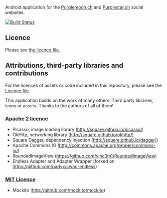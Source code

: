 Android application for the [Purplemoon.ch](https://www.purplemoon.ch) and
[Purplestar.ch](https://www.purplestar.ch) social websites.

[![Build Status](https://travis-ci.org/padyx/purplemoon-android.svg?branch=master)](https://travis-ci.org/padyx/purplemoon-android)

## Licence

Please see [the licence file](LICENCE.md).

## Attributions, third-party libraries and contributions
For the licences of assets or code included in this repository, please see the [Licence file](Licence.md).

This application builds on the work of many others: Third party libraries, icons or assets.
Thanks to the authors of all of them!

### [Apache 2 licence](http://www.apache.org/licenses/LICENSE-2.0)

* Picasso, image loading library (http://square.github.io/picasso/)
* OkHttp, networking library (http://square.github.io/okhttp/)
* Square Dagger, dependency injection (http://square.github.io/dagger/)
* Apache Commons IO (http://commons.apache.org/proper/commons-io/)
* RoundedImageView (https://github.com/vinc3m1/RoundedImageView)
* Endless Adapter and Adapter Wrapper (forked on: https://github.com/padyx/cwac-endless)

### [MIT Licence](https://opensource.org/licenses/MIT)

* Mockito (http://github.com/mockito/mockito)


